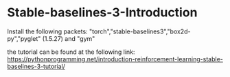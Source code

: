 # Stable-baselines-3-Introduction

Install the following packets: "torch","stable-baselines3","box2d-py","pyglet" (1.5.27) and "gym"

the tutorial can be found at the following link:
https://pythonprogramming.net/introduction-reinforcement-learning-stable-baselines-3-tutorial/
